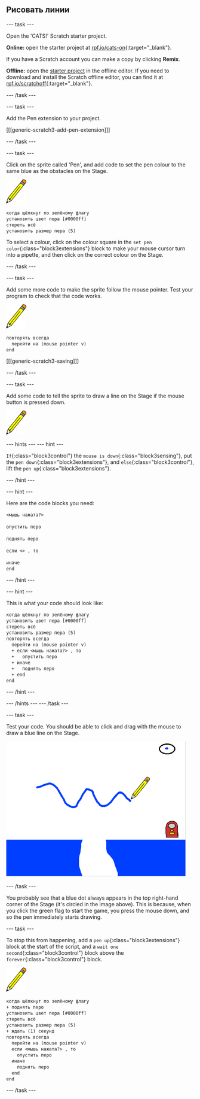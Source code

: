 ## Рисовать линии

\--- task \---

Open the 'CATS!' Scratch starter project.

**Online:** open the starter project at [rpf.io/cats-on](http://rpf.io/cats-on){:target="_blank"}.

If you have a Scratch account you can make a copy by clicking **Remix**.

**Offline:** open the [starter project](http://rpf.io/p/en/cats-go) in the offline editor. If you need to download and install the Scratch offline editor, you can find it at [rpf.io/scratchoff](http://rpf.io/scratchoff){:target="_blank"}.

\--- /task \---

\--- task \---

Add the Pen extension to your project.

[[[generic-scratch3-add-pen-extension]]]

\--- /task \---

\--- task \---

Click on the sprite called 'Pen', and add code to set the pen colour to the same blue as the obstacles on the Stage.

![Pen sprite](images/pen-sprite.png)

```blocks3
когда щёлкнут по зелёному флагу
установить цвет пера [#0000ff]
стереть всё
установить размер пера (5)
```

To select a colour, click on the colour square in the `set pen color`{:class="block3extensions"} block to make your mouse cursor turn into a pipette, and then click on the correct colour on the Stage.

\--- /task \---

\--- task \---

Add some more code to make the sprite follow the mouse pointer. Test your program to check that the code works.

![Спрайт пера](images/pen-sprite.png)

```blocks3
повторять всегда 
  перейти на (mouse pointer v)
end
```

[[[generic-scratch3-saving]]]

\--- /task \---

\--- task \---

Add some code to tell the sprite to draw a line on the Stage if the mouse button is pressed down.

![Pen sprite](images/pen-sprite.png)

\--- hints \--- \--- hint \---

`If`{:class="block3control"} the `mouse is down`{:class="block3sensing"}, put the `pen down`{:class="block3extensions"}, and `else`{:class="block3control"}, lift the `pen up`{:class="block3extensions"}.

\--- /hint \---

\--- hint \---

Here are the code blocks you need:

```blocks3
<мышь нажата?>

опустить перо

поднять перо

если <> , то 
  
иначе
end
```

\--- /hint \---

\--- hint \---

This is what your code should look like:

```blocks3
когда щёлкнут по зелёному флагу
установить цвет пера [#0000ff]
стереть всё
установить размер пера (5)
повторять всегда 
  перейти на (mouse pointer v)
  + если <мышь нажата?> , то 
  +   опустить перо
  + иначе 
  +   поднять перо
  + end
end
```

\--- /hint \---

\--- /hints \--- \--- /task \---

\--- task \---

Test your code. You should be able to click and drag with the mouse to draw a blue line on the Stage.

![Draw a line](images/draw-a-line.png)

\--- /task \---

You probably see that a blue dot always appears in the top right-hand corner of the Stage (it's circled in the image above). This is because, when you click the green flag to start the game, you press the mouse down, and so the pen immediately starts drawing.

\--- task \---

To stop this from happening, add a `pen up`{:class="block3extensions"} block at the start of the script, and a `wait one second`{:class="block3control"} block above the `forever`{:class="block3control"} block.

![Pen sprite](images/pen-sprite.png)

```blocks3
когда щёлкнут по зелёному флагу
+ поднять перо
установить цвет пера [#0000ff]
стереть всё
установить размер пера (5)
+ ждать (1) секунд
повторять всегда 
  перейти на (mouse pointer v)
  если <мышь нажата?> , то 
    опустить перо
  иначе 
    поднять перо
  end
end
```

\--- /task \---